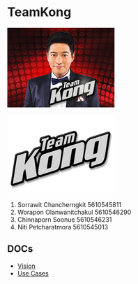 # TeamKong

![TeamKong](/pic.jpg)


![TeamKong](/label.png)

1. Sorrawit Chancherngkit 5610545811
2. Worapon Olanwanitchakul 5610546290
3. Chinnaporn Soonue 5610546231
4. Niti Petcharatmora 5610545013

## DOCs

* [Vision](https://github.com/SSD2015/TeamKong/blob/master/docs/Vision.md)
* [Use Cases](https://github.com/SSD2015/TeamKong/blob/master/docs/Use%20Cases.md)
